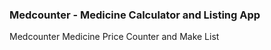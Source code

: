 ### Medcounter - Medicine Calculator and Listing App

Medcounter Medicine Price Counter and Make List